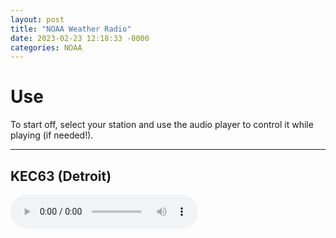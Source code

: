 ```yaml
---
layout: post
title: "NOAA Weather Radio"
date: 2023-02-23 12:18:33 -0000
categories: NOAA
---
```


# Use

To start off, select your station and use the audio player to control it while playing (if needed!).

---

## KEC63 (Detroit)

![KEC63](https://radio.weatherusa.net/NWR/KEC63.mp3)